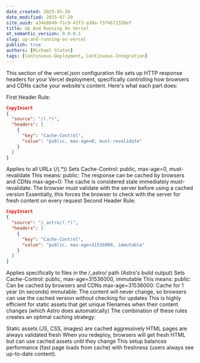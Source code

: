 ```yaml
---
date_created: 2025-05-26
date_modified: 2025-07-29
site_uuid: a34e8649-f1c9-42f3-a30a-f3f4672320e7
title: Up And Running On Vercel
at_semantic_version: 0.0.0.1
slug: up-and-running-on-vercel
publish: true
authors: [Michael Staton]
tags: [Continuous-Deployment, Continuous-Integration]
---
```


This section of the vercel.json configuration file sets up HTTP response headers for your Vercel deployment, specifically controlling how browsers and CDNs cache your website's content. Here's what each part does:

First Header Rule:
```json
CopyInsert
{
  "source": "/(.*)",
  "headers": [
    {
      "key": "Cache-Control",
      "value": "public, max-age=0, must-revalidate"
    }
  ]
}
```
Applies to all URLs (/(.*))
Sets Cache-Control: public, max-age=0, must-revalidate
This means:
public: The response can be cached by browsers and CDNs
max-age=0: The cache is considered stale immediately
must-revalidate: The browser must validate with the server before using a cached version
Essentially, this forces the browser to check with the server for fresh content on every request
Second Header Rule:
```json
CopyInsert
{
  "source": "/_astro/(.*)",
  "headers": [
    {
      "key": "Cache-Control",
      "value": "public, max-age=31536000, immutable"
    }
  ]
}
```
Applies specifically to files in the /_astro/ path (Astro's build output)
Sets Cache-Control: public, max-age=31536000, immutable
This means:
public: Can be cached by browsers and CDNs
max-age=31536000: Cache for 1 year (in seconds)
immutable: The content will never change, so browsers can use the cached version without checking for updates
This is highly efficient for static assets that get unique filenames when their content changes (which Astro does automatically)
The combination of these rules creates an optimal caching strategy:

Static assets (JS, CSS, images) are cached aggressively
HTML pages are always validated fresh
When you redeploy, browsers will get fresh HTML but can use cached assets until they change
This setup balances performance (fast page loads from cache) with freshness (users always see up-to-date content).


